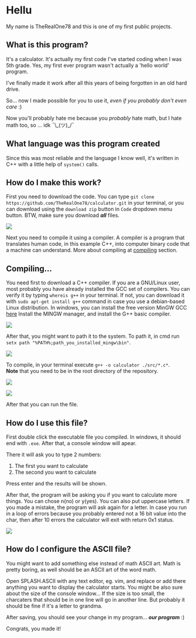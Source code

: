 <h1>Hellu</h1>
My name is TheRealOne78 and this is one of my first public projects.

<h2>What is this program?</h2>
It's a calculator. It's actually my first code I've started coding when I was 5th grade. Yes, my first ever program wasn't actually a 'hello world' program.

I've finally made it work after all this years of being forgotten in an old hard drive.

So... now I made possible for you to use it, _even if you probably don't even care_ :)

Now you'll probably hate me because you _probably_ hate math, but I hate math too, so ... idk ¯\\\_(ツ)_/¯

<h2>What language was this program created</h2>

Since this was most reliable and the language I know well, it's written in C++ with a little help of `system()` calls.

<h2>How do I make this work?</h2>

First you need to download the code. You can type `git clone https://github.com/TheRealOne78/calculator.git` in your terminal, or you can download using the `download zip` button in `Code` dropdown menu button.
BTW, make sure you download ***all*** files.

![](https://therealone78.ddns.net/md/git_clone.png)

Next you need to compile it using a compiler.
A compiler is a program that translates human code, in this example C++, into computer binary code that a machine can understand.
More about compiling at [compiling]("#Compiling...") section.

<h2>Compiling...</h2>

You need first to download a C++ compiler. If you are a GNU/Linux user, most probably you have already installed the GCC set of compilers. You can verify it by typing `whereis g++` in your terminal. If not, you can download it with `sudo apt-get install g++` command in case you use a debian-based Linux distribution.
In windows, you can install the free version MinGW GCC [here]("https://sourceforge.net/projects/mingw/")
Install the MINGW manager, and install the G++ basic compiler.

![](https://therealone78.ddns.net/md/MinGW.png)

After that, you might want to path it to the system. To path it, in cmd run `setx path "%PATH%;path_you_installed_mingw\bin"`.

![](https://therealone78.ddns.net/md/setx.png)

To compile, in your terminal execute `g++ -o calculator ./src/*.c*`.<br>
**Note** that you need to be in the root directory of the repository.

![](https://therealone78.ddns.net/md/cd.png)

![](https://therealone78.ddns.net/md/compile.png)

After that you can run the file.

<h2>How do I use this file?</h2>

First double click the executable file you compiled. In windows, it should end with `.exe`.
After that, a console window will apear.

There it will ask you to type 2 numbers:
<ol>
  <li>The first you want to calculate</li>
  <li>The second you want to calculate</li>
</ol>

Press enter and the results will be shown.

After that, the program will be asking you if you want to calculate more things. You can chose n(no) or y(yes). You can also put uppercase letters. If you made a mistake, the program will ask again for a letter.
In case you run in a loop of errors because you probably entered not a 16 bit value into the char, then after 10 errors the calculator will exit with return 0x1 status.

![](https://therealone78.ddns.net/md/exe.png)

<h2>How do I configure the ASCII file?</h2>

You might want to add something else instead of math ASCII art. Math is pretty boring, as well should be an ASCII art of the word math.

Open SPLASH.ASCII with any text editor, eg. vim, and replace or add there anything you want to display the calculator starts.
You might be also sure about the size of the console window... If the size is too small, the charcaters that should be in one line will go in another line. But probably it should be fine if it's a letter to grandma.

After saving, you should see your change in my program... ***our program*** :)

Congrats, you made it!
